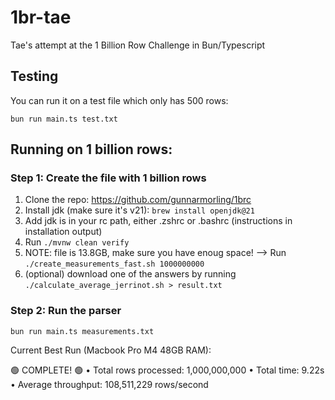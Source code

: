 # 1br-tae

Tae's attempt at the 1 Billion Row Challenge in Bun/Typescript


## Testing

You can run it on a test file which only has 500 rows:

```
bun run main.ts test.txt
```

## Running on 1 billion rows:

### Step 1: Create the file with 1 billion rows

1. Clone the repo: https://github.com/gunnarmorling/1brc
2. Install jdk (make sure it's v21): `brew install openjdk@21`
3. Add jdk is in your rc path, either .zshrc or .bashrc (instructions in installation output)
4. Run `./mvnw clean verify`
5. NOTE: file is 13.8GB, make sure you have enoug space! --> Run `./create_measurements_fast.sh 1000000000`
6. (optional) download one of the answers by running `./calculate_average_jerrinot.sh > result.txt`

### Step 2: Run the parser
```
bun run main.ts measurements.txt
```

Current Best Run (Macbook Pro M4 48GB RAM):

🟢 COMPLETE! 🟢
• Total rows processed: 1,000,000,000
• Total time: 9.22s
• Average throughput: 108,511,229 rows/second
